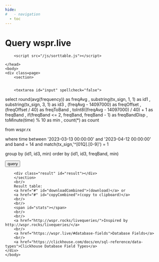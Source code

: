 ```yaml
---
hide:
#   - navigation
  - toc
---
```


# Query wspr.live

<html>
    <head>

        <script src="/js/sorttable.js"></script>
<!-- https://github.com/apvarun/toastify-js/blob/master/README.md -->
<script type="text/javascript" src="https://cdn.jsdelivr.net/npm/toastify-js"></script>
<link rel="stylesheet" type="text/css" href="https://cdn.jsdelivr.net/npm/toastify-js/src/toastify.min.css">
        <script type='module'>
import * as autl from '/trackergui/js/AppUtl.js';
import * as utl from '/js/Utl.js';
import { QuerierWsprLive } from '/js/QuerierWsprLive.js';


export class App
{
    constructor()
    {
        this.querier = new QuerierWsprLive();

        this.domInput = document.getElementById("input");
        this.domQuery = document.getElementById("query");
        this.domResult = document.getElementById("result");
        this.domStats = document.getElementById("stats");
        this.domDownloadCombined = document.getElementById("downloadCombined");
        this.domCopyCombined = document.getElementById("copyCombined");

        // override the query default if one exists in the url
        this.OnUrlChange();

        this.domDownloadCombined.onclick = e => {
            e.preventDefault();
            utl.DownloadCsv(
                `QueryResults.csv`,
                utl.TableToCsv(document.getElementById("resultTable"))
            );
        };
        this.domCopyCombined.onclick = e => {
            e.preventDefault();
            utl.CopyElementToClipboard("resultTable");
            autl.ToastOk("Copied");
        };

        this.domQuery.onclick = e => {
            // update the url with the query so it can be bookmarked or just refereshed
            let queryEncoded = encodeURIComponent(this.domInput.value);
            let newWindowUrl = `${location.pathname}?query=${queryEncoded}`;
            location.href = newWindowUrl;
        };
    }

    OnUrlChange()
    {
        const params = new URLSearchParams(window.location.search);
        if (params.has("query"))
        {
            let query = params.get("query").trim();

            if (query != "")
            {
                this.domInput.value = query;
            }
        }
        
        this.DoQuery();
    }
    
    async DoQuery()
    {
        this.domResult.innerHTML = "loading ...";
        
        let query = this.domInput.value;

        let ret = await this.querier.DoQuery(query);

        console.log("Query returned");
        console.log(ret);

        this.domStats.innerHTML = "";

        // clear result
        this.domResult.innerHTML = "";

        if (ret.err == "")
        {
            let dataTable = this.querier.QueryReturnToDataTable(ret);
            let table = utl.MakeTable(dataTable, true);
            table.id = `resultTable`;
    
            this.domResult.classList.remove("err");
            this.domResult.appendChild(table);

            table.classList.add("sortable");
            sorttable.makeSortable(table);

            this.domStats.innerHTML =
            `<u>Query stats</u><br/>` +
            `rows : ${utl.Commas(dataTable.length - 1)}<br/>` +
            `secs : ${ret.queryReply.statistics.elapsed.toFixed(3)}<br/>` +
            `rows : ${utl.Commas(ret.queryReply.statistics.rows_read)}<br/>` +
            `bytes: ${utl.Commas(ret.queryReply.statistics.bytes_read)}`;
        }
        else
        {
            let err = document.createElement("textarea");
            err.classList.add("err");
            err.value = ret.err;
            
            this.domResult.appendChild(err);
        }
    }
}

window.addEventListener('DOMContentLoaded', (event) => {
    let app = new App();
});

</script>

<!-- overrides -->
<link rel="stylesheet" href="/css/mkdocs.css">

<style>
section {
    display: inline-flex;
}

table, tr, th, td {
    border-collapse: collapse;
}

th {
    top: 0;
    position: sticky;
    border-top: 0px;
}

.headerRow {
    top: 0;
    position: sticky;
}

textarea {
    resize: both;
    height: 600px;
    min-width: 500px;
}

.result {
    display: grid;
    border: 1px solid black;
    border-collapse: collapse;
    height: 300px;
    min-width: 600px;
    min-height: 600px;
    overflow-y: scroll;
    resize: both;
}

th, td {
    border: 1px solid lightgrey;
    border-collapse: collapse;
}

th {
    background-color: lightblue;
    border: 1px solid black;
}

td {
    text-align: center;
}

.err {
    background-color: lightcoral;
}
</style>

    </head>
    <body>
    <div class=page>
        <section>
            
        
        <textarea id="input" spellcheck="false">
select
    round(avg(frequency)) as freqAvg
  , substring(tx_sign, 1, 1) as id1
  , substring(tx_sign, 3, 1) as id3
  , (freqAvg - 14097000) as freqOffset
  , (freqOffset / 40) as freqToBand
  , toInt8((freqAvg - 14097000) / 40) + 1 as freqBand
  , if(freqBand <= 2, freqBand, freqBand - 1) as freqBandDisp
  , toMinute(time) % 10 as min
  , count(*) as count

from wspr.rx

where
      time between '2023-03-13 00:00:00' and '2023-04-12 00:00:00'
  and band = 14
  and match(tx_sign,'^[01Q].[0-9]') = 1

group by (id1, id3, min)
order by (id1, id3, freqBand, min)


</textarea>
        <button id="query" class="button_not_styled">query</button>
        
        <div class="result" id="result"></div>
        </section>
        <br/>
        Result table: 
        <a href="#" id="downloadCombined">(download)</a> or
        <a href="#" id="copyCombined">(copy to clipboard)</a>
        <br/>
        <br/>
        <span id="stats"></span>
        <br/>
        <br/>
        <a href="http://wspr.rocks/livequeries/">Inspired by http://wspr.rocks/livequeries/</a>
        <br/>
        <a href="https://wspr.live/#database-fields">Database Fields</a>
        <br/>
        <a href="https://clickhouse.com/docs/en/sql-reference/data-types">Clickhouse Database Field Types</a>
    </div>
    </body>
</html>
